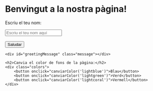 <html lang="ca">
<head>
    <meta charset="UTF-8">
    <meta name="viewport" content="width=device-width, initial-scale=1.0">
    <title>Pàgina Web </title>
    <link rel="stylesheet" href="pep.css">
</head>
<body>

<div class="container">
    <h1>Benvingut a la nostra pàgina!</h1>
    <p>Escriu el teu nom:</p>
    <input type="text" id="nameInput" placeholder="Escriu el teu nom aquí">
    <br><br>
    <button onclick="saludarUser()">Saludar</button>

    <div id="greetingMessage" class="message"></div>

    <h2>Canvia el color de fons de la pàgina:</h2>
    <div class="colors">
        <button onclick="canviarColor('lightblue')">Blau</button>
        <button onclick="canviarColor('lightgreen')">Verd</button>
        <button onclick="canviarColor('lightcoral')">Vermell</button>
    </div>
</div>

<script>
    function saludarUser() {
        var userName = document.getElementById("nameInput").value;
        var greetingMessage = document.getElementById("greetingMessage");

        if (userName.trim() !== "") {
            greetingMessage.innerHTML = "Hola, " + userName + "! Benvingut a la meva pàgina web.";
        } else {
            greetingMessage.innerHTML = "Sisplau, introdueix el teu nom.";
        }
    }

    function canviarColor(color) {
        document.body.style.backgroundColor = color;
    }
</script>

</body>
</html>
